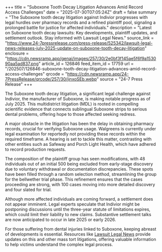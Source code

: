 +++
title = "Suboxone Tooth Decay Litigation Advances Amid Record Access Challenges"
date = "2025-07-30T07:05:24Z"
draft = false
summary = "The Suboxone tooth decay litigation against Indivior progresses with legal hurdles over pharmacy records and a refined plaintiff pool, signaling a prolonged battle for justice for affected individuals."
description = "Latest on Suboxone tooth decay lawsuits: Key developments, plaintiff updates, and settlement outlook. Stay informed with Lawsuit Legal News."
source_link = "https://www.24-7pressrelease.com/press-release/525342/lawsuit-legal-news-releases-july-2025-update-on-suboxone-tooth-decay-litigation"
enclosure = "https://cdn.newsramp.app/genai/images/257/30/2e0bf3f145ae5f6f9a153090aa5ad837.png"
article_id = 126846
feed_item_id = 17759
url = "/202507/126846-suboxone-tooth-decay-litigation-advances-amid-record-access-challenges"
qrcode = "https://cdn.newsramp.app/24-7PressRelease/qrcode/257/30/jinxoSEb.webp"
source = "24-7 Press Release"
+++

<p>The Suboxone tooth decay litigation, a significant legal challenge against Indivior, the manufacturer of Suboxone, is making notable progress as of July 2025. This multidistrict litigation (MDL) is rooted in compelling scientific evidence that connects sublingual Suboxone strips to serious dental problems, offering hope to those affected seeking redress.</p><p>A major obstacle in the litigation has been the delay in obtaining pharmacy records, crucial for verifying Suboxone usage. Walgreens is currently under legal examination for reportedly not providing these records within the required timeframe. A hearing is set to tackle this matter, contrasting with other entities such as Safeway and Porch Light Health, which have adhered to record production requests.</p><p>The composition of the plaintiff group has seen modifications, with 48 individuals out of an initial 500 being excluded from early-stage discovery due to voluntary withdrawal or documentation discrepancies. These spots have been filled through a random selection method, streamlining the group for the bellwether trial phase. This refinement ensures that the cases proceeding are strong, with 100 cases moving into more detailed discovery and four slated for trial.</p><p>Although more affected individuals are coming forward, a settlement does not appear imminent. Legal experts speculate that Indivior might be postponing discussions until the three-year statute of limitations expires, which could limit their liability to new claims. Substantive settlement talks are now anticipated to occur in late 2025 or early 2026.</p><p>For those suffering from dental injuries linked to Suboxone, keeping abreast of developments is essential. Resources like <a href="https://www.lawsuitlegalnews.com" rel="nofollow" target="_blank">Lawsuit Legal News</a> provide updates on this and other mass tort litigations, offering valuable information to help victims understand the complex legal process.</p>